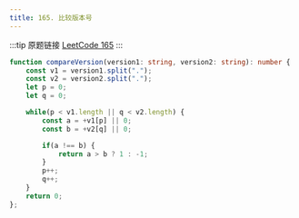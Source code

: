 ```yaml
---
title: 165. 比较版本号
---
```

:::tip 原题链接
[LeetCode 165](https://leetcode-cn.com/problems/compare-version-numbers/)
:::

```typescript
function compareVersion(version1: string, version2: string): number {
    const v1 = version1.split(".");
    const v2 = version2.split(".");
    let p = 0;
    let q = 0;

    while(p < v1.length || q < v2.length) {
        const a = +v1[p] || 0;
        const b = +v2[q] || 0;

        if(a !== b) {
            return a > b ? 1 : -1;
        }
        p++;
        q++;
    }
    return 0;
};
```
